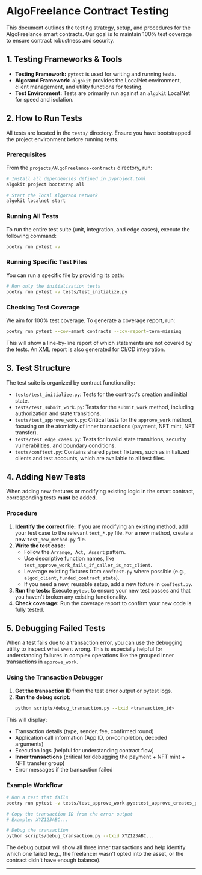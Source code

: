 # AlgoFreelance Contract Testing

This document outlines the testing strategy, setup, and procedures for the AlgoFreelance smart contracts. Our goal is to maintain 100% test coverage to ensure contract robustness and security.

## 1. Testing Frameworks & Tools

-   **Testing Framework:** `pytest` is used for writing and running tests.
-   **Algorand Framework:** `algokit` provides the LocalNet environment, client management, and utility functions for testing.
-   **Test Environment:** Tests are primarily run against an `algokit` LocalNet for speed and isolation.

## 2. How to Run Tests

All tests are located in the `tests/` directory. Ensure you have bootstrapped the project environment before running tests.

### Prerequisites

From the `projects/AlgoFreelance-contracts` directory, run:
```bash
# Install all dependencies defined in pyproject.toml
algokit project bootstrap all

# Start the local Algorand network
algokit localnet start
```

### Running All Tests

To run the entire test suite (unit, integration, and edge cases), execute the following command:

```bash
poetry run pytest -v
```

### Running Specific Test Files

You can run a specific file by providing its path:

```bash
# Run only the initialization tests
poetry run pytest -v tests/test_initialize.py
```

### Checking Test Coverage

We aim for 100% test coverage. To generate a coverage report, run:

```bash
poetry run pytest --cov=smart_contracts --cov-report=term-missing
```

This will show a line-by-line report of which statements are not covered by the tests. An XML report is also generated for CI/CD integration.

## 3. Test Structure

The test suite is organized by contract functionality:

-   `tests/test_initialize.py`: Tests for the contract's creation and initial state.
-   `tests/test_submit_work.py`: Tests for the `submit_work` method, including authorization and state transitions.
-   `tests/test_approve_work.py`: Critical tests for the `approve_work` method, focusing on the atomicity of inner transactions (payment, NFT mint, NFT transfer).
-   `tests/test_edge_cases.py`: Tests for invalid state transitions, security vulnerabilities, and boundary conditions.
-   `tests/conftest.py`: Contains shared `pytest` fixtures, such as initialized clients and test accounts, which are available to all test files.

## 4. Adding New Tests

When adding new features or modifying existing logic in the smart contract, corresponding tests **must** be added.

### Procedure

1.  **Identify the correct file:** If you are modifying an existing method, add your test case to the relevant `test_*.py` file. For a new method, create a new `test_new_method.py` file.
2.  **Write the test case:**
    -   Follow the `Arrange, Act, Assert` pattern.
    -   Use descriptive function names, like `test_approve_work_fails_if_caller_is_not_client`.
    -   Leverage existing fixtures from `conftest.py` where possible (e.g., `algod_client`, `funded_contract_state`).
    -   If you need a new, reusable setup, add a new fixture in `conftest.py`.
3.  **Run the tests:** Execute `pytest` to ensure your new test passes and that you haven't broken any existing functionality.
4.  **Check coverage:** Run the coverage report to confirm your new code is fully tested.

## 5. Debugging Failed Tests

When a test fails due to a transaction error, you can use the debugging utility to inspect what went wrong. This is especially helpful for understanding failures in complex operations like the grouped inner transactions in `approve_work`.

### Using the Transaction Debugger

1.  **Get the transaction ID** from the test error output or pytest logs.
2.  **Run the debug script:**
    ```bash
    python scripts/debug_transaction.py --txid <transaction_id>
    ```

This will display:
-   Transaction details (type, sender, fee, confirmed round)
-   Application call information (App ID, on-completion, decoded arguments)
-   Execution logs (helpful for understanding contract flow)
-   **Inner transactions** (critical for debugging the payment + NFT mint + NFT transfer group)
-   Error messages if the transaction failed

### Example Workflow

```bash
# Run a test that fails
poetry run pytest -v tests/test_approve_work.py::test_approve_creates_grouped_inner_transactions

# Copy the transaction ID from the error output
# Example: XYZ123ABC...

# Debug the transaction
python scripts/debug_transaction.py --txid XYZ123ABC...
```

The debug output will show all three inner transactions and help identify which one failed (e.g., the freelancer wasn't opted into the asset, or the contract didn't have enough balance).

---
